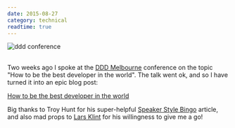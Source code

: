 ```yaml
---
date: 2015-08-27
category: technical
readtime: true
---
```

<img src="https://static.lachlanbarclay.net/pics/dddconf.jpg" class="img-responsive" alt="ddd conference" />
<br /><br />

<p>Two weeks ago I spoke at the <a href="http://www.dddmelbourne.com/">DDD Melbourne</a> conference on the topic "How to be the best developer in the world". The talk went ok, and so I have turned it into an epic blog post: 
</p>
<p>
<a href="http://lachlanbarclay.net/2015/08/how-to-be-the-best-developer-in-the-world">How to be the best developer in the world</a>
</p>
<p>
Big thanks to Troy Hunt for his super-helpful <a href="http://www.troyhunt.com/2015/06/speaker-style-bingo-10-presentation.html">Speaker Style Bingo</a> article, and also mad props to <a href="http://larsklint.com/">Lars Klint</a> for his willingness to give me a go!</p>